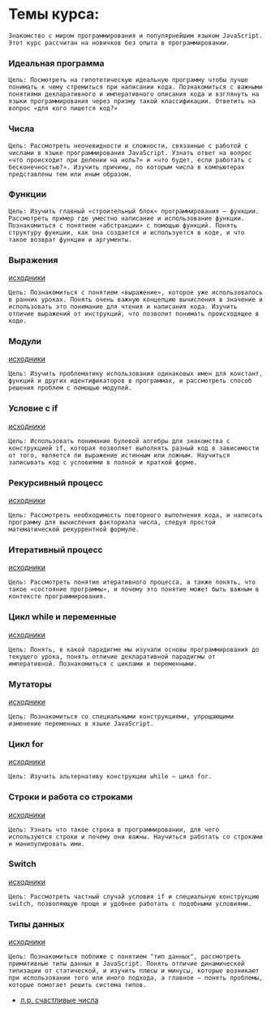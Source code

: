 # Темы курса:
```
Знакомство с миром программирования и популярнейшим языком JavaScript. 
Этот курс рассчитан на новичков без опыта в программировании. 

```


### Идеальная программа
```
Цель: Посмотреть на гипотетическую идеальную программу чтобы лучше понимать к чему стремиться при написании кода. Познакомиться с важными понятиями декларативного и императивного описания кода и взглянуть на языки программирования через призму такой классификации. Ответить на вопрос «для кого пишется код?»
```


### Числа
```
Цель: Рассмотреть неочевидности и сложности, связанные с работой с числами в языке программирования JavaScript. Узнать ответ на вопрос «что происходит при делении на ноль?» и «что будет, если работать с бесконечностью?». Изучить причины, по которым числа в компьютерах представлены тем или иным образом.
```


### Функции
```
Цель: Изучить главный «строительный блок» программирования — функции. Рассмотреть пример где уместно написание и использование функции. Познакомиться с понятием «абстракции» с помощью функций. Понять структуру функции, как она создается и используется в коде, и что такое возврат функции и аргументы.
```


### Выражения
[исходники](https://github.com/tsvetkovpro/js/tree/master/courses/others/hexlet/1%20expressions)
```
Цель: Познакомиться с понятием «выражение», которое уже использовалось в ранних уроках. Понять очень важную концепцию вычисления в значение и использовать это понимание для чтения и написания кода. Изучить отличие выражений от инструкций, что позволит понимать происходящее в коде.
```


### Модули
[исходники](https://github.com/tsvetkovpro/js/tree/master/courses/others/hexlet/2%20modules)
```
Цель: Изучить проблематику использования одинаковых имен для констант, функций и других идентификаторов в программах, и рассмотреть способ решения проблем с помощью модулей.
```


### Условие с if
[исходники](https://github.com/tsvetkovpro/js/tree/master/courses/others/hexlet/5%20if)
```
Цель: Использовать понимание булевой алгебры для знакомства с конструкцией if, которая позволяет выполнять разный код в зависимости от того, является ли выражение истинным или ложным. Научиться записывать код с условиями в полной и краткой форме.
```


### Рекурсивный процесс
[исходники](https://github.com/tsvetkovpro/js/tree/master/courses/others/hexlet/8%20recursive-process)
```
Цель: Рассмотреть необходимость повторного выполнения кода, и написать программу для вычисления факториала числа, следуя простой математической рекуррентной формуле.
```


### Итеративный процесс
[исходники](https://github.com/tsvetkovpro/js/tree/master/courses/others/hexlet/9%20iterative-process)
```
Цель: Рассмотреть понятие итеративного процесса, а также понять, что такое «состояние программы», и почему это понятие может быть важным в контексте программирования.
```


### Цикл while и переменные
[исходники](https://github.com/tsvetkovpro/js/tree/master/courses/others/hexlet/10%20while)
```
Цель: Понять, в какой парадигме мы изучали основы программирования до текущего урока, понять отличие декларативной парадигмы от императивной. Познакомиться с циклами и переменными.
```


### Мутаторы
[исходники](https://github.com/tsvetkovpro/js/tree/master/courses/others/hexlet/11%20mutators)
```
Цель: Познакомиться со специальными конструкциями, упрощающими изменение переменных в языке JavaScript.
```


### Цикл for
[исходники](https://github.com/tsvetkovpro/js/tree/master/courses/others/hexlet/12%20for)
```
Цель: Изучить альтернативу конструкции while — цикл for.
```


### Строки и работа со строками
[исходники](https://github.com/tsvetkovpro/js/tree/master/courses/others/hexlet/13%20strings)
```
Цель: Узнать что такое строка в программировании, для чего используются строки и почему они важны. Научиться работать со строками и манипулировать ими.
```


### Switch
[исходники](https://github.com/tsvetkovpro/js/tree/master/courses/others/hexlet/14%20switch)
```
Цель: Рассмотреть частный случай условия if и специальную конструкцию switch, позволяющую проще и удобнее работать с подобными условиями.
```


### Типы данных
[исходники](https://github.com/tsvetkovpro/js/tree/master/courses/others/hexlet/17%20types)
```
Цель: Познакомиться поближе с понятием "тип данных", рассмотреть примитивные типы данных в JavaScript. Понять отличие динамической типизации от статической, и изучить плюсы и минусы, которые возникают при использовании того или иного подхода, а главное — понять проблемы, которые помогает решить система типов.
```


* [л.р. счастливые числа](https://github.com/tsvetkovpro/js/tree/master/courses/others/hexlet/labs/happy-numbers)









